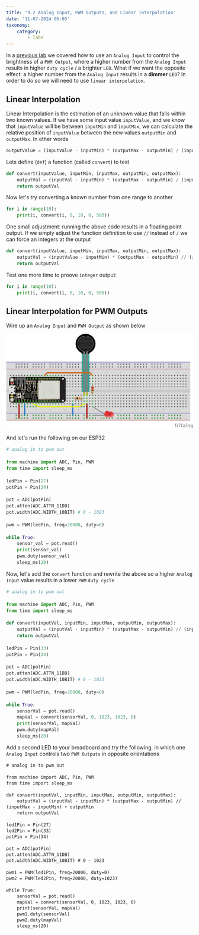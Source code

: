 ```yaml
---
title: '9.2 Analog Input, PWM Outputs, and Linear Interpolation'
date: '11-07-2024 06:05'
taxonomy:
    category:
        - labs
---
```


In a [previous lab](https://hsci214.caseyanderson.com/home/week-11/analog-input-and-pwm-output-s) we covered how to use an `Analog Input` to control the brightness of a `PWM Output`, where a higher number from the `Analog Input` results in higher `duty cycle` / a brighter `LED`. What if we want the opposite effect: a higher number from the `Analog Input` results in a **dimmer** `LED`? In order to do so we will need to use `linear interpolation`.

## Linear Interpolation

Linear Interpolation is the estimation of an unknown value that falls within two known values. If we have some input value `inputValue`, and we know that `inputValue` will be between `inputMin` and `inputMax`, we can calculate the relative position of `inputValue` between the new values `outputMin` and `outputMax`. In other words

```python
outputValue = (inputValue - inputMin) * (outputMax - outputMin) / (inputMax - inputMin) + outputMin

```

Lets define (`def`) a function (called `convert`) to test

```python
def convert(inputValue, inputMin, inputMax, outputMin, outputMax):
    outputVal = (inputVal - inputMin) * (outputMax - outputMin) / (inputMax - inputMin) + outputMin
    return outputVal

```

Now let's try converting a known number from one range to another

```python
for i in range(10):
    print(i, convert(i, 0, 10, 0, 500))

```

One small adjustment: running the above code results in a floating point output. If we simply adjust the function definition to use `//` instead of `/` we can force an integers at the output

```python
def convert(inputValue, inputMin, inputMax, outputMin, outputMax):
    outputVal = (inputValue - inputMin) * (outputMax - outputMin) // (inputMax - inputMin) + outputMin
    return outputVal

```

Test one more time to proove `integer` output:

```python
for i in range(10):
    print(i, convert(i, 0, 10, 0, 500))

```

## Linear Interpolation for PWM Outputs

Wire up an `Analog Input` and `PWM Output` as shown below

![force_analogIn_PWMOut](force_analogIn_PWMOut.png "force_analogIn_PWMOut")

And let's run the following on our ESP32

```python
# analog in to pwm out

from machine import ADC, Pin, PWM
from time import sleep_ms

ledPin = Pin(27)
potPin = Pin(34)

pot = ADC(potPin)
pot.atten(ADC.ATTN_11DB)
pot.width(ADC.WIDTH_10BIT) # 0 - 1023

pwm = PWM(ledPin, freq=20000, duty=0)

while True:
    sensor_val = pot.read()
    print(sensor_val)
    pwm.duty(sensor_val)
    sleep_ms(20)

```

Now, let's add the `convert` function and rewrite the above so a higher `Analog Input` value results in a lower `PWM` `duty cycle`

```python
# analog in to pwm out

from machine import ADC, Pin, PWM
from time import sleep_ms

def convert(inputVal, inputMin, inputMax, outputMin, outputMax):
    outputVal = (inputVal - inputMin) * (outputMax - outputMin) // (inputMax - inputMin) + outputMin
    return outputVal

ledPin = Pin(33)
potPin = Pin(34)

pot = ADC(potPin)
pot.atten(ADC.ATTN_11DB)
pot.width(ADC.WIDTH_10BIT) # 0 - 1023

pwm = PWM(ledPin, freq=20000, duty=0)

while True:
    sensorVal = pot.read()
    mapVal = convert(sensorVal, 0, 1023, 1023, 0)
    print(sensorVal, mapVal)
    pwm.duty(mapVal)
    sleep_ms(20)


```

Add a second LED to your breadboard and try the following, in which one `Analog Input` controls two `PWM Outputs` in opposite orientations

```
# analog in to pwm out

from machine import ADC, Pin, PWM
from time import sleep_ms

def convert(inputVal, inputMin, inputMax, outputMin, outputMax):
    outputVal = (inputVal - inputMin) * (outputMax - outputMin) // (inputMax - inputMin) + outputMin
    return outputVal

led1Pin = Pin(27)
led2Pin = Pin(33)
potPin = Pin(34)

pot = ADC(potPin)
pot.atten(ADC.ATTN_11DB)
pot.width(ADC.WIDTH_10BIT) # 0 - 1023

pwm1 = PWM(led1Pin, freq=20000, duty=0)
pwm2 = PWM(led2Pin, freq=20000, duty=1023)

while True:
    sensorVal = pot.read()
    mapVal = convert(sensorVal, 0, 1023, 1023, 0)
    print(sensorVal, mapVal)
    pwm1.duty(sensorVal)
    pwm2.duty(mapVal)
    sleep_ms(20)


```
